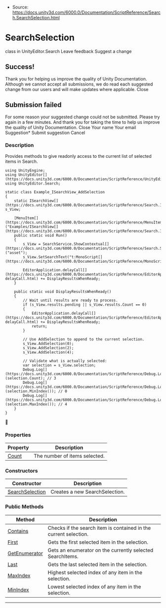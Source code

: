 * Source: https://docs.unity3d.com/6000.0/Documentation/ScriptReference/Search.SearchSelection.html

# SearchSelection
class in UnityEditor.Search
Leave feedback
Suggest a change
## Success!
Thank you for helping us improve the quality of Unity Documentation. Although we cannot accept all submissions, we do read each suggested change from our users and will make updates where applicable.
Close
## Submission failed
For some reason your suggested change could not be submitted. Please <a>try again</a> in a few minutes. And thank you for taking the time to help us improve the quality of Unity Documentation.
Close
Your name Your email Suggestion* Submit suggestion
Cancel
### Description
Provides methods to give readonly access to the current list of selected items in Search.
```
using UnityEngine;
using UnityEditor[](https://docs.unity3d.com/6000.0/Documentation/ScriptReference/UnityEditor.html);
using UnityEditor.Search;

static class Example_ISearchView_AddSelection
{
    static ISearchView[](https://docs.unity3d.com/6000.0/Documentation/ScriptReference/Search.ISearchView.html) s_View;

    [MenuItem[](https://docs.unity3d.com/6000.0/Documentation/ScriptReference/MenuItem.html)("Examples/ISearchView[](https://docs.unity3d.com/6000.0/Documentation/ScriptReference/Search.ISearchView.html)/AddSelection")]
    public static void Run()
    {
        s_View = SearchService.ShowContextual[](https://docs.unity3d.com/6000.0/Documentation/ScriptReference/Search.SearchService.ShowContextual.html)("asset");
        s_View.SetSearchText("t:MonoScript[](https://docs.unity3d.com/6000.0/Documentation/ScriptReference/MonoScript.html)");

        EditorApplication.delayCall[](https://docs.unity3d.com/6000.0/Documentation/ScriptReference/EditorApplication-delayCall.html) += DisplayResultsWhenReady;
    }

    public static void DisplayResultsWhenReady()
    {
        // Wait until results are ready to process.
        if (s_View.results.pending || s_View.results.Count == 0)
        {
            EditorApplication.delayCall[](https://docs.unity3d.com/6000.0/Documentation/ScriptReference/EditorApplication-delayCall.html) += DisplayResultsWhenReady;
            return;
        }

        // Use AddSelection to append to the current selection.
        s_View.AddSelection(0);
        s_View.AddSelection(2);
        s_View.AddSelection(4);

        // Validate what is actually selected:
        var selection = s_View.selection;
        Debug.Log[](https://docs.unity3d.com/6000.0/Documentation/ScriptReference/Debug.Log.html)(selection.Count); // 3
        Debug.Log[](https://docs.unity3d.com/6000.0/Documentation/ScriptReference/Debug.Log.html)(selection.MinIndex()); // 0
        Debug.Log[](https://docs.unity3d.com/6000.0/Documentation/ScriptReference/Debug.Log.html)(selection.MaxIndex()); // 4
    }
}

```

### Properties
Property | Description  
---|---  
[Count](https://docs.unity3d.com/6000.0/Documentation/ScriptReference/Search.SearchSelection.Count.html) | The number of items selected.  
### Constructors
Constructor | Description  
---|---  
[SearchSelection](https://docs.unity3d.com/6000.0/Documentation/ScriptReference/Search.SearchSelection-ctor.html) | Creates a new SearchSelection.  
### Public Methods
Method | Description  
---|---  
[Contains](https://docs.unity3d.com/6000.0/Documentation/ScriptReference/Search.SearchSelection.Contains.html) | Checks if the search item is contained in the current selection.  
[First](https://docs.unity3d.com/6000.0/Documentation/ScriptReference/Search.SearchSelection.First.html) | Gets the first selected item in the selection.  
[GetEnumerator](https://docs.unity3d.com/6000.0/Documentation/ScriptReference/Search.SearchSelection.GetEnumerator.html) | Gets an enumerator on the currently selected SearchItems.  
[Last](https://docs.unity3d.com/6000.0/Documentation/ScriptReference/Search.SearchSelection.Last.html) | Gets the last selected item in the selection.  
[MaxIndex](https://docs.unity3d.com/6000.0/Documentation/ScriptReference/Search.SearchSelection.MaxIndex.html) | Highest selected index of any item in the selection.  
[MinIndex](https://docs.unity3d.com/6000.0/Documentation/ScriptReference/Search.SearchSelection.MinIndex.html) | Lowest selected index of any item in the selection.  
* * *
